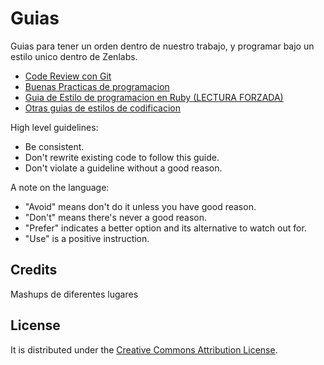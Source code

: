 Guias
======

Guias para tener un orden dentro de nuestro trabajo, y programar bajo un estilo unico dentro de Zenlabs.

* [Code Review con Git](http://gitlab.zenlabs.net/zenlabs/guias/blob/master/code-review/README.md)
* [Buenas Practicas de programacion](http://gitlab.zenlabs.net/zenlabs/guias/blob/master/best-practices/README.md)
* [Guia de Estilo de programacion en Ruby (LECTURA FORZADA)](http://gitlab.zenlabs.net/zenlabs/guias/blob/master/code-style/ruby/README.md)
* [Otras guias de estilos de codificacion](http://gitlab.zenlabs.net/zenlabs/guias/blob/master/code-style/README.md)

High level guidelines:

* Be consistent.
* Don't rewrite existing code to follow this guide.
* Don't violate a guideline without a good reason.

A note on the language:

* "Avoid" means don't do it unless you have good reason.
* "Don't" means there's never a good reason.
* "Prefer" indicates a better option and its alternative to watch out for.
* "Use" is a positive instruction.

Credits
-------

Mashups de diferentes lugares

License
-------

It is distributed under the [Creative Commons
Attribution License](http://creativecommons.org/licenses/by/3.0/).
